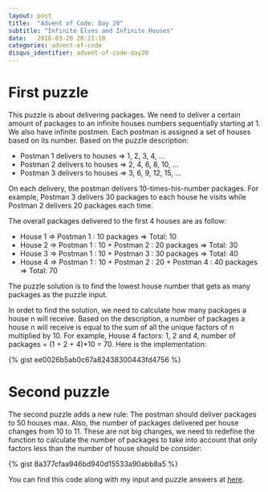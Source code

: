 ```yaml
---
layout: post
title:  "Advent of Code: Day 20"
subtitle: "Infinite Elves and Infinite Houses"
date:   2016-03-20 20:21:10
categories: advent-of-code
disqus_identifier: advent-of-code-day20
---
```

# First puzzle 
This puzzle is about delivering packages. We need to deliver a certain amount of packages to an infinite houses numbers sequentially starting at 1. We also have infinite postmen. Each postman is assigned a set of houses based on its number. Based on the puzzle description:

- Postman 1 delivers to houses => 1, 2, 3, 4, ...
- Postman 2 delivers to houses => 2, 4, 6, 8, 10, ...
- Postman 3 delivers to houses => 3, 6, 9, 12, 15, ...

On each delivery, the postman delivers 10-times-his-number packages. For example, Postman 3 delivers 30 packages to each house he visits while Postman 2 delivers 20 packages each time. 

The overall packages delivered to the first 4 houses are as follow:

- House 1 => Postman 1 : 10 packages => Total: 10
- House 2 => Postman 1 : 10 + Postman 2 : 20 packages => Total: 30
- House 3 => Postman 1 : 10 + Postman 3 : 30 packages => Total: 40
- House 4 => Postman 1 : 10 + Postman 2 : 20 + Postman 4 : 40 packages => Total: 70

The puzzle solution is to find the lowest house number that gets as many packages as the puzzle input.

In ordet to find the solution, we need to calculate how many packages a house n will receive. Based on the description, a number of packages a house n will receive is equal to the sum of all the unique factors of n multiplied by 10. For example, House 4 factors: 1, 2 and 4, number of packages = (1 + 2 + 4)*10 = 70. Here is the implementation:

{% gist ee0026b5ab0c67a82438300443fd4756 %}

# Second puzzle
The second puzzle adds a new rule: The postman should deliver packages to 50 houses max. Also, the number of packages delivered per house changes from 10 to 11. These are not big changes, we need to redefine the function to calculate the number of packages to take into account that only factors less than the number of house should be consider:

{% gist 8a377cfaa946bd940d15533a90abb8a5 %}

You can find this code along with my input and puzzle answers at [here](https://github.com/darienmt/advent-of-code/blob/master/scala/src/main/scala/Day20.sc).